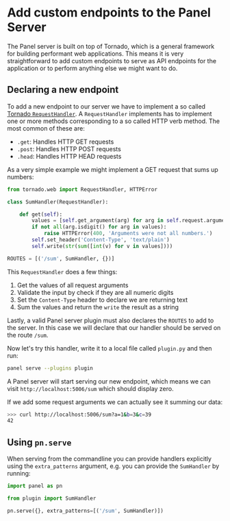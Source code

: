 # Add custom endpoints to the Panel Server

The Panel server is built on top of Tornado, which is a general framework for building performant web applications. This means it is very straightforward to add custom endpoints to serve as API endpoints for the application or to perform anything else we might want to do.

## Declaring a new endpoint

To add a new endpoint to our server we have to implement a so called [Tornado `RequestHandler`](https://www.tornadoweb.org/en/stable/web.html). A `RequestHandler` implements has to implement one or more methods corresponding to a so called HTTP verb method. The most common of these are:

- `.get`: Handles HTTP GET requests
- `.post`: Handles HTTP POST requests
- `.head`: Handles HTTP HEAD requests

As a very simple example we might implement a GET request that sums up numbers:

```python
from tornado.web import RequestHandler, HTTPError

class SumHandler(RequestHandler):

    def get(self):
        values = [self.get_argument(arg) for arg in self.request.arguments]
        if not all(arg.isdigit() for arg in values):
            raise HTTPError(400, 'Arguments were not all numbers.')
        self.set_header('Content-Type', 'text/plain')
        self.write(str(sum([int(v) for v in values])))

ROUTES = [('/sum', SumHandler, {})]
```

This `RequestHandler` does a few things:

1. Get the values of all request arguments
2. Validate the input by check if they are all numeric digits
3. Set the `Content-Type` header to declare we are returning text
4. Sum the values and return the `write` the result as a string

Lastly, a valid Panel server plugin must also declares the `ROUTES` to add to the server. In this case we will declare that our handler should be served on the route `/sum`.

Now let's try this handler, write it to a local file called `plugin.py` and then run:

```bash
panel serve --plugins plugin
```

A Panel server will start serving our new endpoint, which means we can visit `http://localhost:5006/sum` which should display zero.

If we add some request arguments we can actually see it summing our data:

```bash
>>> curl http://localhost:5006/sum?a=1&b=3&c=39
42
```

## Using `pn.serve`

When serving from the commandline you can provide handlers explicitly using the `extra_patterns` argument, e.g. you can provide the `SumHandler` by running:

```python
import panel as pn

from plugin import SumHandler

pn.serve({}, extra_patterns=[('/sum', SumHandler)])
```
